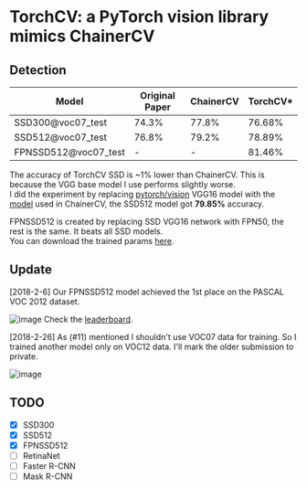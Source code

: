 # TorchCV: a PyTorch vision library mimics ChainerCV


## Detection
| Model                | Original Paper | ChainerCV  | TorchCV*  |
| -------------------- | -------------- | ---------- | -------   |
| SSD300@voc07_test    | 74.3%          | 77.8%      |  76.68%   |
| SSD512@voc07_test    | 76.8%          | 79.2%      |  78.89%   |
| FPNSSD512@voc07_test | -              | -          |  81.46%   |

The accuracy of TorchCV SSD is ~1% lower than ChainerCV. This is because the VGG base model I use performs slightly worse.  
I did the experiment by replacing [pytorch/vision](https://github.com/pytorch/vision) VGG16 model with the [model](https://github.com/chainer/chainercv/blob/master/chainercv/links/model/ssd/ssd_vgg16.py#L298) used in ChainerCV, the SSD512 model got __79.85%__ accuracy.

FPNSSD512 is created by replacing SSD VGG16 network with FPN50, the rest is the same. It beats all SSD models.  
You can download the trained params [here](https://drive.google.com/open?id=1yy_kUnm_hZR3uk9yLcaQSMwxVn7wApTU).

## Update
[2018-2-6] Our FPNSSD512 model achieved the 1st place on the PASCAL VOC 2012 dataset.

![image](https://user-images.githubusercontent.com/10502826/35849236-d8f0ec26-0b5b-11e8-8e13-15b08ac40c8d.png)
Check the [leaderboard](http://host.robots.ox.ac.uk:8080/leaderboard/displaylb.php?challengeid=11&compid=3#KEY_FPNSSD).

[2018-2-26] As (#11) mentioned I shouldn't use VOC07 data for training. So I trained another model only on VOC12 data. I'll mark the older submission to private.  

![image](https://user-images.githubusercontent.com/10502826/36658797-1938173a-1b0d-11e8-810f-b1b85662ce4b.png)


## TODO
- [x] SSD300
- [x] SSD512
- [x] FPNSSD512
- [ ] RetinaNet
- [ ] Faster R-CNN
- [ ] Mask R-CNN
